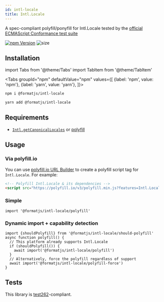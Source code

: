 ```yaml
---
id: intl-locale
title: Intl.Locale
---
```


A spec-compliant polyfill/ponyfill for Intl.Locale tested by the [official ECMAScript Conformance test suite](https://github.com/tc39/test262)

[![npm Version](https://img.shields.io/npm/v/@formatjs/intl-locale.svg?style=flat-square)](https://www.npmjs.org/package/@formatjs/intl-locale)
![size](https://badgen.net/bundlephobia/minzip/@formatjs/intl-locale)

## Installation

import Tabs from '@theme/Tabs'
import TabItem from '@theme/TabItem'

<Tabs
groupId="npm"
defaultValue="npm"
values={[
{label: 'npm', value: 'npm'},
{label: 'yarn', value: 'yarn'},
]}>
<TabItem value="npm">

```sh
npm i @formatjs/intl-locale
```

</TabItem>
<TabItem value="yarn">

```sh
yarn add @formatjs/intl-locale
```

</TabItem>
</Tabs>

## Requirements

- [`Intl.getCanonicalLocales`](https://developer.mozilla.org/en-US/docs/Web/JavaScript/Reference/Global_Objects/Intl/getCanonicalLocales) or [polyfill](intl-getcanonicallocales.md)

## Usage

### Via polyfill.io

You can use [polyfill.io URL Builder](https://polyfill.io/) to create a polyfill script tag for `Intl.Locale`. For example:

```html
<!-- Polyfill Intl.Locale & its dependencies -->
<script src="https://polyfill.io/v3/polyfill.min.js?features=Intl.Locale"></script>
```

### Simple

```tsx
import '@formatjs/intl-locale/polyfill'
```

### Dynamic import + capability detection

```tsx
import {shouldPolyfill} from '@formatjs/intl-locale/should-polyfill'
async function polyfill() {
  // This platform already supports Intl.Locale
  if (shouldPolyfill()) {
    await import('@formatjs/intl-locale/polyfill')
  }
  // Alternatively, force the polyfill regardless of support
  await import('@formatjs/intl-locale/polyfill-force')
}
```

## Tests

This library is [test262](https://github.com/tc39/test262/tree/master/test/intl402/Locale)-compliant.
